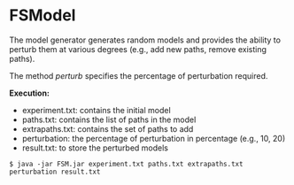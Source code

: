 # FSModel
The model generator generates random models and provides the ability to perturb them at various degrees (e.g., add new paths, remove existing paths).

The method *perturb* specifies the percentage of perturbation required.

**Execution:**

- experiment.txt: contains the initial model
- paths.txt: contains the list of paths in the model
- extrapaths.txt: contains the set of paths to add
- perturbation: the percentage of perturbation in percentage (e.g., 10, 20)
- result.txt: to store the perturbed models


```
$ java -jar FSM.jar experiment.txt paths.txt extrapaths.txt perturbation result.txt

```